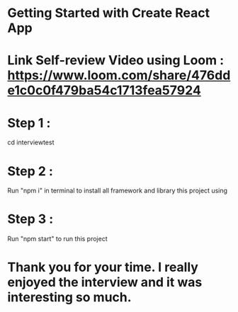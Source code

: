 
# Getting Started with Create React App
# Link Self-review Video using Loom : https://www.loom.com/share/476dde1c0c0f479ba54c1713fea57924

# Step 1 :
cd interviewtest 

# Step 2 :
Run "npm i" in terminal to install all framework and library this project using

# Step 3 :
Run "npm start" to run this project

# Thank you for your time. I really enjoyed the interview and it was interesting so much. 

